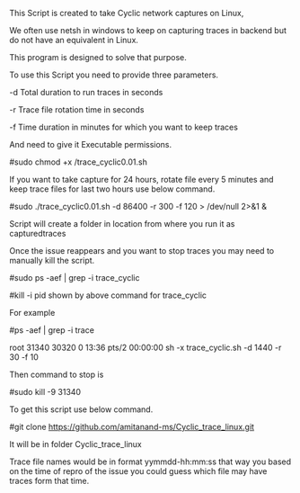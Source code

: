 This Script is created to take Cyclic network captures on Linux, 

We often use netsh in windows to keep on capturing traces in backend but do not have an equivalent in Linux. 

This program is designed to solve that purpose. 

To use this Script you need to provide three parameters. 

-d Total duration to run traces in seconds

-r Trace file rotation time in seconds

-f Time duration in minutes for which you want to keep traces

And need to give it Executable permissions.

#sudo chmod +x /trace_cyclic0.01.sh

If you want to take capture for 24 hours, rotate file every 5 minutes and keep trace files for last two hours use below command.

#sudo ./trace_cyclic0.01.sh -d 86400 -r 300 -f 120 > /dev/null 2>&1 &

Script will create a folder in location from where you run it as capturedtraces

Once the issue reappears and you want to stop traces you may need to manually kill the script.

#sudo ps -aef | grep -i trace_cyclic

#kill -i pid shown by above command for trace_cyclic



For example

#ps -aef | grep -i trace

root     31340 30320  0 13:36 pts/2    00:00:00 sh -x trace_cyclic.sh -d 1440 -r 30 -f 10

Then command to stop is 

#sudo kill -9 31340

To get this script use below command. 

 #git clone https://github.com/amitanand-ms/Cyclic_trace_linux.git
 
 It will be in folder Cyclic_trace_linux

Trace file names would be in format yymmdd-hh:mm:ss that way you based on the time of repro of the issue you could guess which file may have traces form that time. 



